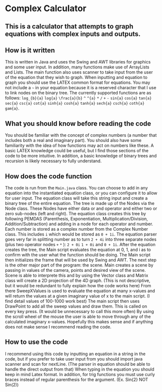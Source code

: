 # Complex Calculator
## This is a calculator that attempts to graph equations with complex inputs and outputs.
## How is it written
This is written in Java and uses the Swing and AWT libraries for graphics and some user input. 
In addition, many functions make use of ArrayLists and Lists. 
The main function also uses scanner to take input from the user of the equation that they wish to graph.
When inputting and equation to graph you should use the LATEX common format for equations.
You may not include a `~` in your equation because it is a reserved character that I use to link nodes on the binary tree.
The currently supported functions are as follows: `log_{b}{a}` `log{a}` `\frac{a}{b}` `^` `^{a}` `*` `/` `+` `-` `sin{a}` `cos{a}` `tan{a}` `sec{a}` `csc{a}` `cot{a}` `sinh{a}` `cosh{a}` `tanh{a}` `sech{a}` `csch{a}` `coth{a}` `gam{a}`.
## What you should know before reading the code
You should be familiar with the concept of complex numbers (a number that includes both a real and imaginary part).
You should also have some familiarity with the idea of how functions may act on numbers like these.
A basic LATEX knowledge could be useful, but I find those sections of the code to be more intuitive.
In addition, a basic knowledge of binary trees and recursion is likely necessary to fully understand.
## How does the code function
The code is run from the `Main.java` class.
You can choose to add in any equation into the instantiated equation class, or you can configure it to allow for user input.
The equation class will take this string input and create a binary tree of the entire equation.
The tree is made up of the Nodes via the Node class. 
These Nodes have either data or and operator and either two or zero sub-nodes (left and right).
The equation class creates this tree by following PEMDAS (Parenthesis, Exponentiation, Multiplication/Division, Addition/Subtraction) and adding in a node for each operator and number.
Each number is stored as a complex number from the Complex Number class.
This includes `i` which would be stored as `0 + 1i`. 
The equation parser goes very far in splitting number as to turn `2 + 4i` into three separate nodes (plus two operator nodes `+` `*` ): `2 + 0i` `1 + 0i` and `0 + 1i`.
After the equation creates the tree, the Main script evaluates the equation at 0, 1, and i as to confirm with the user what the function should be doing.
The Main script then initializes the frame that will be used by Swing and AWT.
The next step is the other major part of the program: the scene.
Main creates a scene by passing in values of the camera, points and desired view of the scene.
Scene is able to interprete this and by using the Vector class and Matrix class will create a 2D projection of the 4D graph.
(This is not descriptive, but it would be redundant to fully explain how the code works here)
From there SweepXValues is used to evaluate the equation at many x-values and will return the values at a given imaginary value of x to the main script.
(I find detail values of 100-1000 work best)
The main script then uses DrawPoint to add all the sweep values and draw them.
This is called on every key press. (It would be unnecessary to call this more often)
By using the scroll wheel of the mouse the user is able to move through any of the calculated imaginary x-values.
Hopefully this makes sense and if anything does not make sense I recommend reading the code.
## How to use the code
I recommend using this code by inputting an equation in a string in the code, but if you prefer to take user input from you should import java scanner and scan for nextLine. (The parser in equation should be able to handle the direct output from that)
When typing in the equation you should keep in mind Latex format.
In addition, for trig functions you must use curly braces instead of regular parenthesis for the argument. (Ex. Sin{2} NOT Sin(2))
